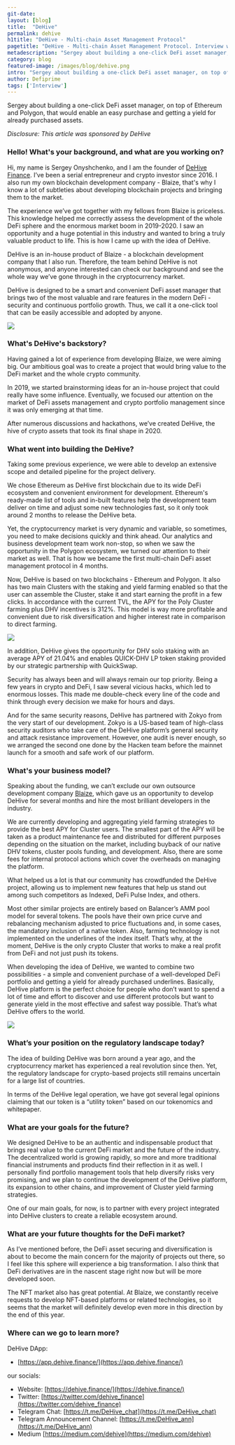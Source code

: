 ```yaml
---
git-date:
layout: [blog]
title:  "DeHive"
permalink: dehive
h1title: "DeHive - Multi-chain Asset Management Protocol"
pagetitle: "DeHive - Multi-chain Asset Management Protocol. Interview with Founder."
metadescription: "Sergey about building a one-click DeFi asset manager, on top of Ethereum and Polygon, that would enable an easy purchase and getting a yield for already purchased assets"
category: blog
featured-image: /images/blog/dehive.png
intro: "Sergey about building a one-click DeFi asset manager, on top of Ethereum and Polygon, that would enable an easy purchase and getting a yield for already purchased assets"
author: Defiprime
tags: ['Interview']
---
```

Sergey about building a one-click DeFi asset manager, on top of Ethereum and Polygon, that would enable an easy purchase and getting a yield for already purchased assets.  

_Disclosure: This article was sponsored by DeHive_

### Hello! What's your background, and what are you working on?

Hi, my name is Sergey Onyshchenko, and I am the founder of [DeHive Finance](https://dehive.finance/). I’ve been a serial entrepreneur and crypto investor since 2016. I also run my own blockchain development company - Blaize, that's why I know a lot of subtleties about developing blockchain projects and bringing them to the market.

The experience we’ve got together with my fellows from Blaize is priceless. This knowledge helped me correctly assess the development of the whole DeFi sphere and the enormous market boom in 2019-2020. I saw an opportunity and a huge potential in this industry and wanted to bring a truly valuable product to life. This is how I came up with the idea of DeHive.

DeHive is an in-house product of Blaize - a blockchain development company that I also run. Therefore, the team behind DeHive is not anonymous, and anyone interested can check our background and see the whole way we’ve gone through in the cryptocurrency market.

DeHive is designed to be a smart and convenient DeFi asset manager that brings two of the most valuable and rare features in the modern DeFi - security and continuous portfolio growth. Thus, we call it a one-click tool that can be easily accessible and adopted by anyone.

![](/images/blog/ETH-Core___DeHive.png)

### What's DeHive's backstory?

Having gained a lot of experience from developing Blaize, we were aiming big. Our ambitious goal was to create a project that would bring value to the DeFi market and the whole crypto community.

In 2019, we started brainstorming ideas for an in-house project that could really have some influence. Eventually, we focused our attention on the market of DeFi assets management and crypto portfolio management since it was only emerging at that time.

After numerous discussions and hackathons, we’ve created DeHive, the hive of crypto assets that took its final shape in 2020.


### What went into building the DeHive?

Taking some previous experience, we were able to develop an extensive scope and detailed pipeline for the project delivery.

We chose Ethereum as DeHive first blockchain due to its wide DeFi ecosystem and convenient environment for development. Ethereum's ready-made list of tools and in-built features help the development team deliver on time and adjust some new technologies fast, so it only took around 2 months to release the DeHive beta.

Yet, the cryptocurrency market is very dynamic and variable, so sometimes, you need to make decisions quickly and think ahead. Our analytics and business development team work non-stop, so when we saw the opportunity in the Polygon ecosystem, we turned our attention to their market as well. That is how we became the first multi-chain DeFi asset management protocol in 4 months.

Now, DeHive is based on two blockchains - Ethereum and Polygon. It also has two main Clusters with the staking and yield farming enabled so that the user can assemble the Cluster, stake it and start earning the profit in a few clicks. In accordance with the current TVL, the APY  for the Poly Cluster farming plus DHV incentives is 312%. This model is way more profitable and convenient due to risk diversification and higher interest rate in comparison to direct farming.


![](/images/blog/dehive/image1.webp)


In addition, DeHive gives the opportunity for DHV solo staking with an average APY of 21.04% and enables QUICK-DHV LP token staking provided by our strategic partnership with QuickSwap.

Security has always been and will always remain our top priority. Being a few years in crypto and DeFi, I saw several vicious hacks, which led to enormous losses. This made me double-check every line of the code and think through every decision we make for hours and days.

And for the same security reasons, DeHive has partnered with Zokyo from the very start of our development. Zokyo is a US-based team of high-class security auditors who take care of the DeHive platform’s general security and attack resistance improvement. However, one audit is never enough, so we arranged the second one done by the Hacken team before the mainnet launch for a smooth and safe work of our platform.



### What's your business model?

Speaking about the funding, we can’t exclude our own outsource development company [Blaize](https://blaize.tech/), which gave us an opportunity to develop DeHive for several months and hire the most brilliant developers in the industry.

We are currently developing and aggregating yield farming strategies to provide the best APY for Cluster users. The smallest part of the APY will be taken as a product maintenance fee and distributed for different purposes depending on the situation on the market, including buyback of our native DHV tokens, cluster pools funding, and development. Also, there are some fees for internal protocol actions which cover the overheads on managing the platform.

What helped us a lot is that our community has crowdfunded the DeHive project, allowing us to implement new features that help us stand out among such competitors as Indexed, DeFi Pulse Index, and others.

Most other similar projects are entirely based on Balancer’s AMM pool model for several tokens. The pools have their own price curve and rebalancing mechanism adjusted to price fluctuations and, in some cases, the mandatory inclusion of a native token. Also, farming technology is not implemented on the underlines of the index itself. That’s why, at the moment, DeHive is the only crypto Cluster that works to make a real profit from DeFi and not just push its tokens.

When developing the idea of DeHive, we wanted to combine two possibilities - a simple and convenient purchase of a well-developed DeFi portfolio and getting a yield for already purchased underlines. Basically, DeHive platform is the perfect choice for people who don’t want to spend a lot of time and effort to discover and use different protocols but want to generate yield in the most effective and safest way possible. That’s what DeHive offers to the world.


![](/images/blog/dehive/image2.webp)



### What’s your position on the regulatory landscape today?

The idea of building DeHive was born around a year ago, and the cryptocurrency market has experienced a real revolution since then. Yet, the regulatory landscape for crypto-based projects still remains uncertain for a large list of countries.

In terms of the DeHive legal operation, we have got several legal opinions claiming that our token is a “utility token” based on our tokenomics and whitepaper.


### What are your goals for the future?

We designed DeHive to be an authentic and indispensable product that brings real value to the current DeFi market and the future of the industry. The decentralized world is growing rapidly, so more and more traditional financial instruments and products find their reflection in it as well. I personally find portfolio management tools that help diversify risks very promising, and we plan to continue the development of the DeHive platform, its expansion to other chains, and improvement of Cluster yield farming strategies.

One of our main goals, for now, is to partner with every project integrated into DeHive clusters to create a reliable ecosystem around.


### What are your future thoughts for the DeFi market?

As I’ve mentioned before, the DeFi asset securing and diversification is about to become the main concern for the majority of projects out there, so I feel like this sphere will experience a big transformation. I also think that DeFi derivatives are in the nascent stage right now but will be more developed soon.

The NFT market also has great potential. At Blaize, we constantly receive requests to develop NFT-based platforms or related technologies, so it seems that the market will definitely develop even more in this direction by the end of this year.


### Where can we go to learn more?

DeHive DApp:

- [https://app.dehive.finance/](https://app.dehive.finance/)

our socials:

- Website: [https://dehive.finance/](https://dehive.finance/)
- Twitter: [https://twitter.com/dehive_finance](https://twitter.com/dehive_finance)
- Telegram Chat: [https://t.me/DeHive_chat](https://t.me/DeHive_chat)
- Telegram Announcement Channel: [https://t.me/DeHive_ann](https://t.me/DeHive_ann)
- Medium [https://medium.com/dehive](https://medium.com/dehive)
